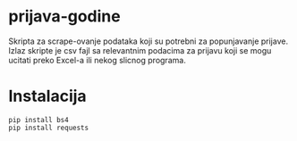 # prijava-godine
Skripta za scrape-ovanje podataka koji su potrebni za popunjavanje prijave. Izlaz skripte je csv fajl sa relevantnim podacima za prijavu koji se mogu ucitati preko Excel-a ili nekog slicnog programa.

# Instalacija
```
pip install bs4
pip install requests
```
